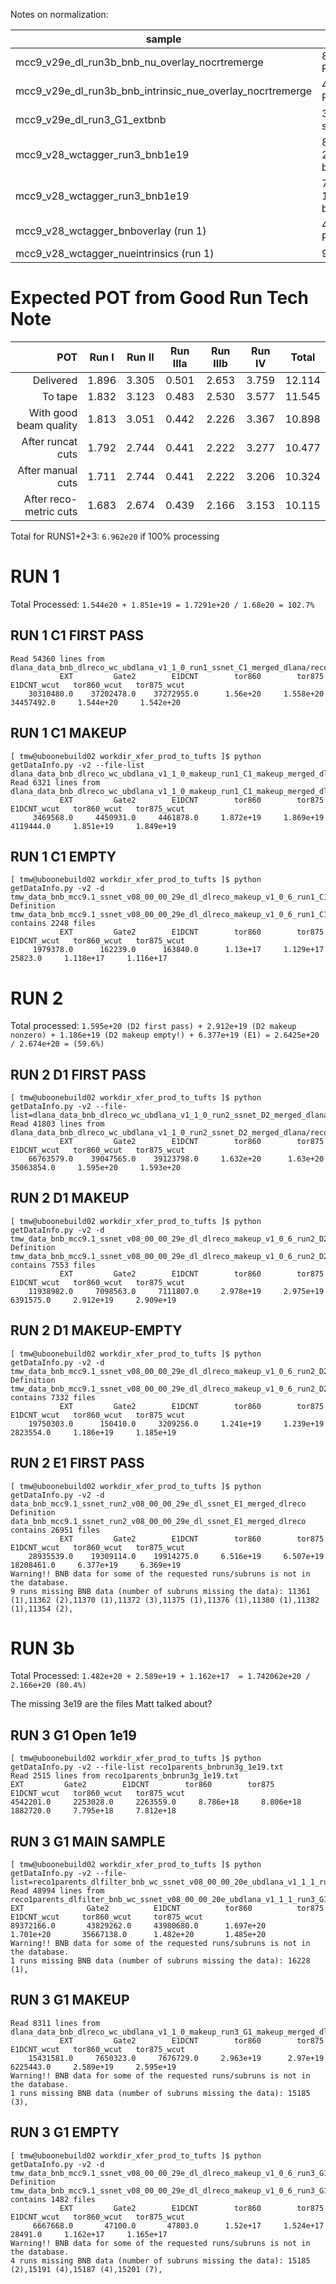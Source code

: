 Notes on normalization:

| sample  | normalization factor  |
| ------- | --------------------- |
| mcc9_v29e_dl_run3b_bnb_nu_overlay_nocrtremerge | 8.98773223801e+20 POT |
| mcc9_v29e_dl_run3b_bnb_intrinsic_nue_overlay_nocrtremerge | 4.70704675581e+22 POT |
| mcc9_v29e_dl_run3_G1_extbnb | 39566274.0 EXT spills |
| mcc9_v28_wctagger_run3_bnb1e19 | 8.786e+18 POT, 2263559 spills (no beam quality cuts)  |
| mcc9_v28_wctagger_run3_bnb1e19 | 7.795e+18 POT, 1882720 spills (with beam quality cuts)  |
| mcc9_v28_wctagger_bnboverlay (run 1) | 4.71578587829e+20 POT |
| mcc9_v28_wctagger_nueintrinsics (run 1) | 9.80336875336e+22 |

# Expected POT from Good Run Tech Note


| POT       |  Run I   |  Run II  | Run IIIa  | Run IIIb  |  Run IV  |  Total  |
| --------:|:------:|:------:|:-------:|:-------:|:-------:|:-----:|
| Delivered |  1.896   |   3.305  |     0.501 |    2.653  |    3.759 |  12.114 |
| To tape   |  1.832   |   3.123  |     0.483 |    2.530  |    3.577 |  11.545 |
| With good beam quality | 1.813 | 3.051  | 0.442 | 2.226 | 3.367 | 10.898 |
| After runcat cuts      | 1.792 | 2.744  | 0.441 | 2.222 | 3.277 | 10.477 |
| After manual cuts      | 1.711 | 2.744  | 0.441 | 2.222 | 3.206 | 10.324 |
| After reco-metric cuts | 1.683 | 2.674  | 0.439 | 2.166 | 3.153 | 10.115 |


Total for RUNS1+2+3: `6.962e20` if 100% processing

# RUN 1

Total Processed: `1.544e20 + 1.851e+19 = 1.7291e+20 / 1.68e20 = 102.7% `

## RUN 1 C1 FIRST PASS

```
Read 54360 lines from dlana_data_bnb_dlreco_wc_ubdlana_v1_1_0_run1_ssnet_C1_merged_dlana/reco1uniqueparents_dlana_data_bnb_dlreco_wc_ubdlana_v1_1_0_run1_ssnet_C1_merged_dlana.list
           EXT         Gate2        E1DCNT        tor860        tor875   E1DCNT_wcut   tor860_wcut   tor875_wcut
    30310480.0    37202478.0    37272955.0      1.56e+20     1.558e+20    34457492.0     1.544e+20     1.542e+20
```

## RUN 1 C1 MAKEUP

```
[ tmw@uboonebuild02 workdir_xfer_prod_to_tufts ]$ python getDataInfo.py -v2 --file-list dlana_data_bnb_dlreco_wc_ubdlana_v1_1_0_makeup_run1_C1_makeup_merged_dlana/reco1parents_dlana_data_bnb_dlreco_wc_ubdlana_v1_1_0_makeup_run1_C1_makeup_merged_dlana.txt.running 
Read 6321 lines from dlana_data_bnb_dlreco_wc_ubdlana_v1_1_0_makeup_run1_C1_makeup_merged_dlana/reco1parents_dlana_data_bnb_dlreco_wc_ubdlana_v1_1_0_makeup_run1_C1_makeup_merged_dlana.txt.running
           EXT         Gate2        E1DCNT        tor860        tor875   E1DCNT_wcut   tor860_wcut   tor875_wcut
     3469568.0     4450931.0     4461878.0     1.872e+19     1.869e+19     4119444.0     1.851e+19     1.849e+19
```

## RUN 1 C1 EMPTY

```
[ tmw@uboonebuild02 workdir_xfer_prod_to_tufts ]$ python getDataInfo.py -v2 -d tmw_data_bnb_mcc9.1_ssnet_v08_00_00_29e_dl_dlreco_makeup_v1_0_6_run1_C1_merged_dlreco_empty
Definition tmw_data_bnb_mcc9.1_ssnet_v08_00_00_29e_dl_dlreco_makeup_v1_0_6_run1_C1_merged_dlreco_empty contains 2248 files
           EXT         Gate2        E1DCNT        tor860        tor875   E1DCNT_wcut   tor860_wcut   tor875_wcut
     1979378.0      162239.0      163840.0      1.13e+17     1.129e+17       25823.0     1.118e+17     1.116e+17
```

# RUN 2

Total processed: ` 1.595e+20 (D2 first pass) + 2.912e+19 (D2 makeup nonzero) + 1.186e+19 (D2 makeup empty!) + 6.377e+19 (E1) = 2.6425e+20 / 2.674e+20 = (59.6%) `

## RUN 2 D1 FIRST PASS

```
[ tmw@uboonebuild02 workdir_xfer_prod_to_tufts ]$ python getDataInfo.py -v2 --file-list=dlana_data_bnb_dlreco_wc_ubdlana_v1_1_0_run2_ssnet_D2_merged_dlana/reco1uniqueparents_dlana_data_bnb_dlreco_wc_ubdlana_v1_1_0_run2_ssnet_D2_merged_dlana.list 
Read 41803 lines from dlana_data_bnb_dlreco_wc_ubdlana_v1_1_0_run2_ssnet_D2_merged_dlana/reco1uniqueparents_dlana_data_bnb_dlreco_wc_ubdlana_v1_1_0_run2_ssnet_D2_merged_dlana.list
           EXT         Gate2        E1DCNT        tor860        tor875   E1DCNT_wcut   tor860_wcut   tor875_wcut
    66763579.0    39047565.0    39123798.0     1.632e+20      1.63e+20    35063854.0     1.595e+20     1.593e+20
```

## RUN 2 D1 MAKEUP

```
[ tmw@uboonebuild02 workdir_xfer_prod_to_tufts ]$ python getDataInfo.py -v2 -d tmw_data_bnb_mcc9.1_ssnet_v08_00_00_29e_dl_dlreco_makeup_v1_0_6_run2_D2_merged_dlreco_nonzero
Definition tmw_data_bnb_mcc9.1_ssnet_v08_00_00_29e_dl_dlreco_makeup_v1_0_6_run2_D2_merged_dlreco_nonzero contains 7553 files
           EXT         Gate2        E1DCNT        tor860        tor875   E1DCNT_wcut   tor860_wcut   tor875_wcut
    11938982.0     7098563.0     7111807.0     2.978e+19     2.975e+19     6391575.0     2.912e+19     2.909e+19
```

## RUN 2 D1 MAKEUP-EMPTY

```
[ tmw@uboonebuild02 workdir_xfer_prod_to_tufts ]$ python getDataInfo.py -v2 -d tmw_data_bnb_mcc9.1_ssnet_v08_00_00_29e_dl_dlreco_makeup_v1_0_6_run2_D2_merged_dlreco_empty
Definition tmw_data_bnb_mcc9.1_ssnet_v08_00_00_29e_dl_dlreco_makeup_v1_0_6_run2_D2_merged_dlreco_empty contains 7332 files
           EXT         Gate2        E1DCNT        tor860        tor875   E1DCNT_wcut   tor860_wcut   tor875_wcut
    19750303.0      150410.0     3209256.0     1.241e+19     1.239e+19     2823554.0     1.186e+19     1.185e+19
```

## RUN 2 E1 FIRST PASS

```
[ tmw@uboonebuild02 workdir_xfer_prod_to_tufts ]$ python getDataInfo.py -v2 -d data_bnb_mcc9.1_ssnet_run2_v08_00_00_29e_dl_ssnet_E1_merged_dlreco
Definition data_bnb_mcc9.1_ssnet_run2_v08_00_00_29e_dl_ssnet_E1_merged_dlreco contains 26951 files
           EXT         Gate2        E1DCNT        tor860        tor875   E1DCNT_wcut   tor860_wcut   tor875_wcut
    28935539.0    19309114.0    19914275.0     6.516e+19     6.507e+19    18208461.0     6.377e+19     6.369e+19
Warning!! BNB data for some of the requested runs/subruns is not in the database.
9 runs missing BNB data (number of subruns missing the data): 11361 (1),11362 (2),11370 (1),11372 (3),11375 (1),11376 (1),11380 (1),11382 (1),11354 (2),
```

# RUN 3b

Total Processed: ` 1.482e+20 + 2.589e+19 + 1.162e+17  = 1.742062e+20 / 2.166e+20 (80.4%) `

The missing 3e19 are the files Matt talked about?

## RUN 3 G1 Open 1e19

```
[ tmw@uboonebuild02 workdir_xfer_prod_to_tufts ]$ python getDataInfo.py -v2 --file-list reco1parents_bnbrun3g_1e19.txt
Read 2515 lines from reco1parents_bnbrun3g_1e19.txt
EXT         Gate2        E1DCNT        tor860        tor875   E1DCNT_wcut   tor860_wcut   tor875_wcut
4542201.0     2253028.0     2263559.0     8.786e+18     8.806e+18     1882720.0     7.795e+18     7.812e+18

```

## RUN 3 G1 MAIN SAMPLE

```
[ tmw@uboonebuild02 workdir_xfer_prod_to_tufts ]$ python getDataInfo.py -v2 --file-list=reco1parents_dlfilter_bnb_wc_ssnet_v08_00_00_20e_ubdlana_v1_1_1_run3_G1_1m1p_dlfilter_1m1p.txt.running
Read 48994 lines from reco1parents_dlfilter_bnb_wc_ssnet_v08_00_00_20e_ubdlana_v1_1_1_run3_G1_1m1p_dlfilter_1m1p.txt.running
EXT              Gate2          E1DCNT          tor860          tor875          E1DCNT_wcut     tor860_wcut     tor875_wcut
89372166.0       43829262.0     43980680.0      1.697e+20       1.701e+20       35667138.0      1.482e+20       1.485e+20
Warning!! BNB data for some of the requested runs/subruns is not in the database.
1 runs missing BNB data (number of subruns missing the data): 16228 (1),
```

## RUN 3 G1 MAKEUP

```
Read 8311 lines from dlana_data_bnb_dlreco_wc_ubdlana_v1_1_0_makeup_run3_G1_makeup_merged_dlana/reco1parents_dlana_data_bnb_dlreco_wc_ubdlana_v1_1_0_makeup_run3_G1_makeup_merged_dlana.txt.running
           EXT         Gate2        E1DCNT        tor860        tor875   E1DCNT_wcut   tor860_wcut   tor875_wcut
    15431581.0     7650323.0     7676729.0     2.963e+19      2.97e+19     6225443.0     2.589e+19     2.595e+19
Warning!! BNB data for some of the requested runs/subruns is not in the database.
1 runs missing BNB data (number of subruns missing the data): 15185 (3),
```

## RUN 3 G1 EMPTY

```
[ tmw@uboonebuild02 workdir_xfer_prod_to_tufts ]$ python getDataInfo.py -v2 -d tmw_data_bnb_mcc9.1_ssnet_v08_00_00_29e_dl_dlreco_makeup_v1_0_6_run3_G1_merged_dlreco_empty
Definition tmw_data_bnb_mcc9.1_ssnet_v08_00_00_29e_dl_dlreco_makeup_v1_0_6_run3_G1_merged_dlreco_empty contains 1482 files
           EXT         Gate2        E1DCNT        tor860        tor875   E1DCNT_wcut   tor860_wcut   tor875_wcut
     6667668.0       47100.0       47803.0      1.52e+17     1.524e+17       28491.0     1.162e+17     1.165e+17
Warning!! BNB data for some of the requested runs/subruns is not in the database.
4 runs missing BNB data (number of subruns missing the data): 15185 (2),15191 (4),15187 (4),15201 (7),
```
